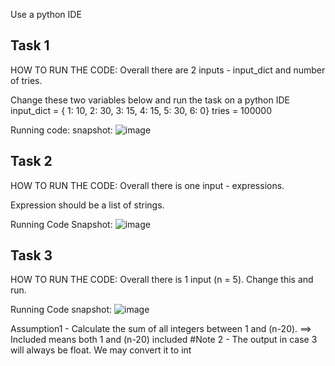 Use a python IDE

## Task 1
HOW TO RUN THE CODE: Overall there are 2 inputs - input_dict and number of tries.

Change these two variables below and run the task on a python IDE
  input_dict = { 1: 10, 2: 30, 3: 15, 4: 15, 5: 30, 6: 0}
  tries = 100000

Running code: snapshot: ![image](https://github.com/bitsgoan/onlinesales-assignment/assets/25197103/8f7ff523-8308-4186-a24b-8ee5445f06fa)


## Task 2
HOW TO RUN THE CODE: Overall there is one input - expressions.

Expression should be a list of strings.

Running Code Snapshot: ![image](https://github.com/bitsgoan/onlinesales-assignment/assets/25197103/ee5b0dc8-1c75-4637-b265-a8a9380da12e)

## Task 3
HOW TO RUN THE CODE: Overall there is 1 input (n = 5). Change this and run. 

Running Code snapshot: ![image](https://github.com/bitsgoan/onlinesales-assignment/assets/25197103/d970cdb9-5013-4026-b4db-10c7dfbf3561)

Assumption1 - Calculate the sum of all integers between 1 and (n-20). ==> Included means both 1 and (n-20) included
#Note 2 - The output in case 3 will always be float. We may convert it to int
